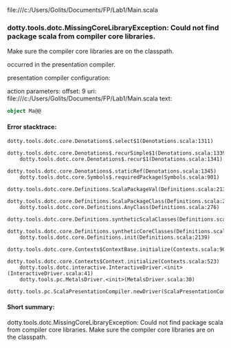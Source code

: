 file:///c:/Users/Golits/Documents/FP/Lab1/Main.scala
### dotty.tools.dotc.MissingCoreLibraryException: Could not find package scala from compiler core libraries.
Make sure the compiler core libraries are on the classpath.
   

occurred in the presentation compiler.

presentation compiler configuration:


action parameters:
offset: 9
uri: file:///c:/Users/Golits/Documents/FP/Lab1/Main.scala
text:
```scala
object Ma@@

```



#### Error stacktrace:

```
dotty.tools.dotc.core.Denotations$.select$1(Denotations.scala:1311)
	dotty.tools.dotc.core.Denotations$.recurSimple$1(Denotations.scala:1339)
	dotty.tools.dotc.core.Denotations$.recur$1(Denotations.scala:1341)
	dotty.tools.dotc.core.Denotations$.staticRef(Denotations.scala:1345)
	dotty.tools.dotc.core.Symbols$.requiredPackage(Symbols.scala:901)
	dotty.tools.dotc.core.Definitions.ScalaPackageVal(Definitions.scala:213)
	dotty.tools.dotc.core.Definitions.ScalaPackageClass(Definitions.scala:216)
	dotty.tools.dotc.core.Definitions.AnyClass(Definitions.scala:276)
	dotty.tools.dotc.core.Definitions.syntheticScalaClasses(Definitions.scala:2109)
	dotty.tools.dotc.core.Definitions.syntheticCoreClasses(Definitions.scala:2123)
	dotty.tools.dotc.core.Definitions.init(Definitions.scala:2139)
	dotty.tools.dotc.core.Contexts$ContextBase.initialize(Contexts.scala:900)
	dotty.tools.dotc.core.Contexts$Context.initialize(Contexts.scala:523)
	dotty.tools.dotc.interactive.InteractiveDriver.<init>(InteractiveDriver.scala:41)
	dotty.tools.pc.MetalsDriver.<init>(MetalsDriver.scala:30)
	dotty.tools.pc.ScalaPresentationCompiler.newDriver(ScalaPresentationCompiler.scala:99)
```
#### Short summary: 

dotty.tools.dotc.MissingCoreLibraryException: Could not find package scala from compiler core libraries.
Make sure the compiler core libraries are on the classpath.
   